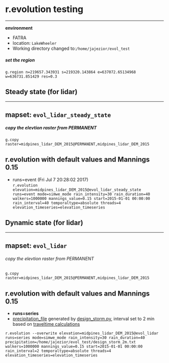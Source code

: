 
# r.evolution testing
---------------------------


**environment**
* FATRA
* location: `LakeWheeler`
* Working directory changed to:`/home/jajezior/evol_test` 

##### set the region
`g.region n=219657.343931 s=219320.143864 e=637072.65134968 w=636731.851429 res=0.3`

## Steady state (for lidar)
---------------------------
mapset: `evol_lidar_steady_state`
----------------------------
##### copy the elevtion raster from PERMANENT
`g.copy raster=midpines_lidar_DEM_2015@PERMANENT,midpines_lidar_DEM_2015`

## r.evolution with default values and Mannings 0.15
* runs=event
(Fri Jul  7 20:28:02 2017)                                                      
`r.evolution elevation=midpines_lidar_DEM_2015@evol_lidar_steady_state runs=event mode=simwe_mode rain_intensity=30 rain_duration=40 walkers=1000000 mannings_value=0.15 start=2015-01-01 00:00:00 rain_interval=40 temporaltype=absolute threads=4 elevation_timeseries=elevation_timeseries`

## Dynamic state (for lidar)
----------------------------
mapset: `evol_lidar`
----------------------------
###### copy the elevtion raster from PERMANENT
`g.copy raster=midpines_lidar_DEM_2015@PERMANENT,midpines_lidar_DEM_2015`

## r.evolution with default values and Mannings 0.15
* **runs=series**
* [precipitation_file](https://github.com/inioslawa/landscape_evolution/blob/master/Inia/design_storm/design_storms/design_storm_2m.txt) generated by [design_storm.py](https://github.com/inioslawa/landscape_evolution/blob/master/Inia/design_storm/design_storm.py), interval set to 2 min based on [traveltime calculations](https://github.com/inioslawa/landscape_evolution/blob/master/Inia/testing/traveltime_lidar.md)
                                                                                        
`r.evolution --overwrite elevation=midpines_lidar_DEM_2015@evol_lidar runs=series mode=simwe_mode rain_intensity=30 rain_duration=40 precipitation=/home/jajezior/evol_test/design_storm_2m.txt walkers=1000000 mannings_value=0.15 start=2015-01-01 00:00:00 rain_interval=2 temporaltype=absolute threads=4 elevation_timeseries=elevation_timeseries`
